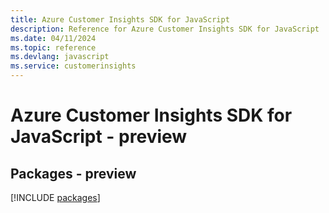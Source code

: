 ```yaml
---
title: Azure Customer Insights SDK for JavaScript
description: Reference for Azure Customer Insights SDK for JavaScript
ms.date: 04/11/2024
ms.topic: reference
ms.devlang: javascript
ms.service: customerinsights
---
```

# Azure Customer Insights SDK for JavaScript - preview
## Packages - preview
[!INCLUDE [packages](customer-insights-index.md)]